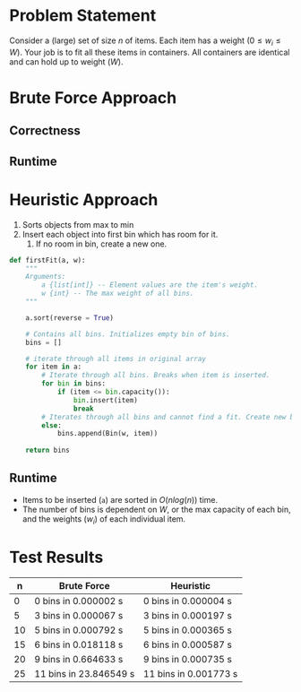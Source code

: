 # Problem Statement
Consider a (large) set of size $n$ of items. Each item has a weight $(0 \le w_i \le W)$. Your job is to fit all these items in containers. All containers are identical and can hold up to weight $(W)$.

# Brute Force Approach

## Correctness

## Runtime

# Heuristic Approach
1. Sorts objects from max to min
2. Insert each object into first bin which has room for it.
    1. If no room in bin, create a new one.
```py
def firstFit(a, w):
    """
    Arguments:
        a {list[int]} -- Element values are the item's weight.
        w {int} -- The max weight of all bins.
    """

    a.sort(reverse = True)

    # Contains all bins. Initializes empty bin of bins.
    bins = []

    # iterate through all items in original array
    for item in a:
        # Iterate through all bins. Breaks when item is inserted.
        for bin in bins:
            if (item <= bin.capacity()):
                bin.insert(item)
                break
        # Iterates through all bins and cannot find a fit. Create new bin.
        else:
            bins.append(Bin(w, item))
    
    return bins
```

## Runtime
* Items to be inserted (`a`) are sorted in $O(nlog(n))$ time.
* The number of bins is dependent on $W$, or the max capacity of each bin, and the weights ($w_i$) of each individual item.

# Test Results
n | Brute Force | Heuristic
---|---|---
0 | 0 bins in 0.000002 s| 0 bins in 0.000004 s
5 | 3 bins in 0.000067 s| 3 bins in 0.000197 s
10 | 5 bins in 0.000792 s| 5 bins in 0.000365 s
15 | 6 bins in 0.018118 s| 6 bins in 0.000587 s
20 | 9 bins in 0.664633 s| 9 bins in 0.000735 s
25 | 11 bins in 23.846549 s| 11 bins in 0.001773 s